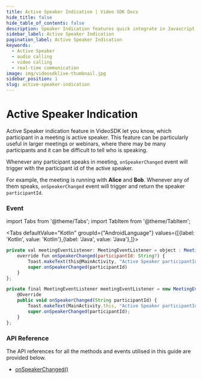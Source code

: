 ```yaml
---
title: Active Speaker Indication | Video SDK Docs
hide_title: false
hide_table_of_contents: false
description: Speaker Indication features quick integrate in Javascript, React JS, Android, IOS, React Native, Flutter with Video SDK to add live video & audio conferencing to your applications.
sidebar_label: Active Speaker Indication
pagination_label: Active Speaker Indication
keywords:
  - Active Speaker
  - audio calling
  - video calling
  - real-time communication
image: img/videosdklive-thumbnail.jpg
sidebar_position: 1
slug: active-speaker-indication
---
```


# Active Speaker Indication

Active Speaker indication feature in VideoSDK let you know, which participant in a meeting is active speaker. This feature can be particularly useful in larger meetings or webinars, where there may be many participants and it can be difficult to tell who is speaking.

Whenever any participant speaks in meeting, `onSpeakerChanged` event will trigger with the participant id of the active speaker.

For example, the meeting is running with **Alice** and **Bob**. Whenever any of them speaks, `onSpeakerChanged` event will trigger and return the speaker `participantId`.

### Event

import Tabs from '@theme/Tabs';
import TabItem from '@theme/TabItem';

<Tabs
defaultValue="Kotlin"
groupId={"AndroidLanguage"}
values={[{label: 'Kotlin', value: 'Kotlin'},{label: 'Java', value: 'Java'},]}>

<TabItem value="Kotlin">

```js
private val meetingEventListener: MeetingEventListener = object : MeetingEventListener() {
    override fun onSpeakerChanged(participantId: String?) {
        Toast.makeText(this@MainActivity, "Active Speaker participantId" + participantId, Toast.LENGTH_SHORT).show();
        super.onSpeakerChanged(participantId)
    }
};
```

</TabItem>

<TabItem value="Java">

```js
private final MeetingEventListener meetingEventListener = new MeetingEventListener() {
    @Override
    public void onSpeakerChanged(String participantId) {
        Toast.makeText(MainActivity.this, "Active Speaker participantId" + participantId, Toast.LENGTH_SHORT).show();
        super.onSpeakerChanged(participantId);
    }
};
```

</TabItem>

</Tabs>

### API Reference

The API references for all the methods and events utilised in this guide are provided below.

- [onSpeakerChanged()](/android/api/sdk-reference/meeting-class/meeting-event-listener-class#onspeakerchanged)
